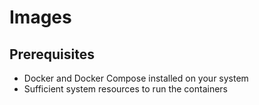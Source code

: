 # Images

## Prerequisites

- Docker and Docker Compose installed on your system
- Sufficient system resources to run the containers